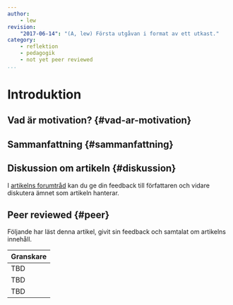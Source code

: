 ```yaml
---
author:
    - lew
revision:
    "2017-06-14": "(A, lew) Första utgåvan i format av ett utkast."
category:
    - reflektion
    - pedagogik
    - not yet peer reviewed
...
```

Introduktion
===================================




<!--more-->



Vad är motivation? {#vad-ar-motivation}
-----------------------




Sammanfattning {#sammanfattning}
-----------------------



Diskussion om artikeln {#diskussion}
-----------------------

I [artikelns forumtråd](t/XXX) kan du ge din feedback till författaren och vidare diskutera ämnet som artikeln hanterar.



Peer reviewed {#peer}
-----------------------
Följande har läst denna artikel, givit sin feedback och samtalat om artikelns innehåll.

| Granskare |
|-----------|
|TBD |
|TBD |
|TBD |
